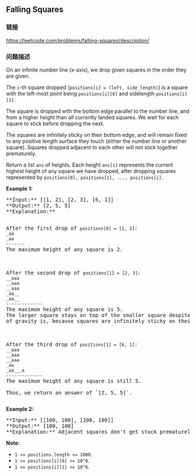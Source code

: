 ## Falling Squares  
### 链接  
https://leetcode.com/problems/falling-squares/description/  
### 问题描述
On an infinite number line (x-axis), we drop given squares in the order they are given.

The `i`-th square dropped (`positions[i] = (left, side_length)`) is a square with the left-most point being `positions[i][0]` and sidelength `positions[i][1]`.

The square is dropped with the bottom edge parallel to the number line, and from a higher height than all currently landed squares.  We wait for each square to stick before dropping the next.

The squares are infinitely sticky on their bottom edge, and will remain fixed to any positive length surface they touch (either the number line or another square).  Squares dropped adjacent to each other will not stick together prematurely.

Return a list `ans` of heights.  Each height `ans[i]` represents the current highest height of any square we have dropped, after dropping squares represented by `positions[0], positions[1], ..., positions[i]`.


**Example 1:**<br />
<pre>
**Input:** [[1, 2], [2, 3], [6, 1]]
**Output:** [2, 5, 5]
**Explanation:**
<p>
After the first drop of <code>positions[0] = [1, 2]:
_aa
_aa
-------
</code>The maximum height of any square is 2.



After the second drop of <code>positions[1] = [2, 3]:
__aaa
__aaa
__aaa
_aa__
_aa__
--------------
</code>The maximum height of any square is 5.  
The larger square stays on top of the smaller square despite where its center
of gravity is, because squares are infinitely sticky on their bottom edge.



After the third drop of <code>positions[1] = [6, 1]:
__aaa
__aaa
__aaa
_aa
_aa___a
--------------
</code>The maximum height of any square is still 5.

Thus, we return an answer of `[2, 5, 5]`.
</pre>


**Example 2:**<br />
<pre>
**Input:** [[100, 100], [200, 100]]
**Output:** [100, 100]
**Explanation:** Adjacent squares don't get stuck prematurely - only their bottom edge can stick to surfaces.
</pre>


**Note:**
- `1 <= positions.length <= 1000`.
- `1 <= positions[i][0] <= 10^8`.
- `1 <= positions[i][1] <= 10^6`.


